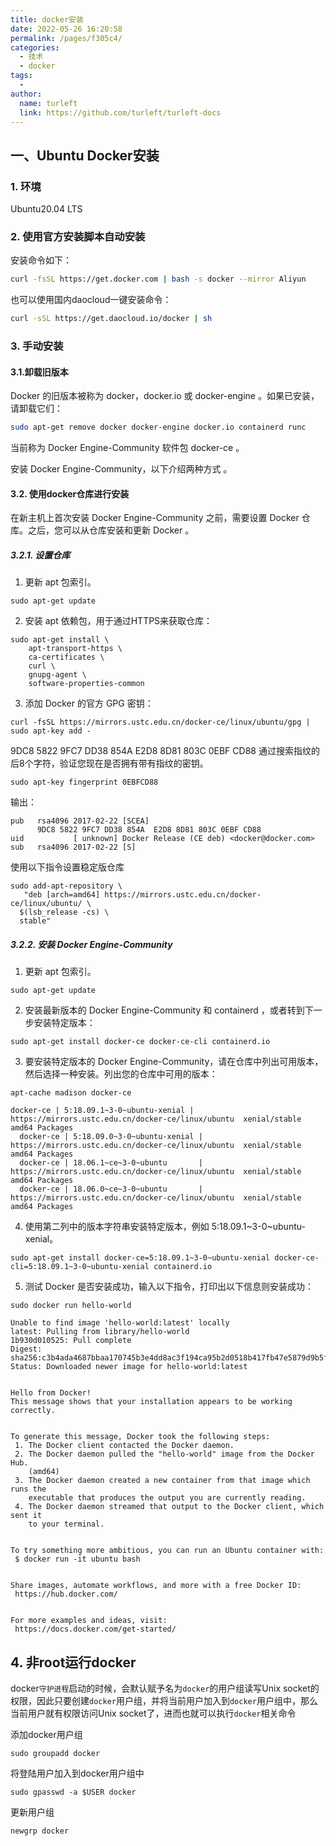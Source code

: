 ```yaml
---
title: docker安装
date: 2022-05-26 16:20:58
permalink: /pages/f305c4/
categories:
  - 技术
  - docker
tags:
  - 
author: 
  name: turleft
  link: https://github.com/turleft/turleft-docs
---
```

## 一、Ubuntu Docker安装

### 1. 环境

Ubuntu20.04 LTS

### 2. 使用官方安装脚本自动安装

安装命令如下：

```bash
curl -fsSL https://get.docker.com | bash -s docker --mirror Aliyun
```

也可以使用国内daocloud一键安装命令：

```bash
curl -sSL https://get.daocloud.io/docker | sh
```
### 3. 手动安装
#### 3.1.卸载旧版本
Docker 的旧版本被称为 docker，docker.io 或 docker-engine 。如果已安装，请卸载它们：
```bash
sudo apt-get remove docker docker-engine docker.io containerd runc
```
当前称为 Docker Engine-Community 软件包 docker-ce 。

安装 Docker Engine-Community，以下介绍两种方式 。

#### 3.2. 使用docker仓库进行安装
在新主机上首次安装 Docker Engine-Community 之前，需要设置 Docker 仓库。之后，您可以从仓库安装和更新 Docker 。

##### 3.2.1. 设置仓库
1. 更新 apt 包索引。
```
sudo apt-get update
```
2. 安装 apt 依赖包，用于通过HTTPS来获取仓库：
```
sudo apt-get install \
    apt-transport-https \
    ca-certificates \
    curl \
    gnupg-agent \
    software-properties-common
```
3. 添加 Docker 的官方 GPG 密钥：
```
curl -fsSL https://mirrors.ustc.edu.cn/docker-ce/linux/ubuntu/gpg | sudo apt-key add -
```
9DC8 5822 9FC7 DD38 854A E2D8 8D81 803C 0EBF CD88 通过搜索指纹的后8个字符，验证您现在是否拥有带有指纹的密钥。
```
sudo apt-key fingerprint 0EBFCD88
```
输出：
```
pub   rsa4096 2017-02-22 [SCEA]
      9DC8 5822 9FC7 DD38 854A  E2D8 8D81 803C 0EBF CD88
uid           [ unknown] Docker Release (CE deb) <docker@docker.com>
sub   rsa4096 2017-02-22 [S]
```
使用以下指令设置稳定版仓库
```
sudo add-apt-repository \
   "deb [arch=amd64] https://mirrors.ustc.edu.cn/docker-ce/linux/ubuntu/ \
  $(lsb_release -cs) \
  stable"
```
##### 3.2.2. 安装 Docker Engine-Community
1. 更新 apt 包索引。
```
sudo apt-get update
```
2. 安装最新版本的 Docker Engine-Community 和 containerd ，或者转到下一步安装特定版本：
```
sudo apt-get install docker-ce docker-ce-cli containerd.io
```
3. 要安装特定版本的 Docker Engine-Community，请在仓库中列出可用版本，然后选择一种安装。列出您的仓库中可用的版本：
```
apt-cache madison docker-ce
```
```
docker-ce | 5:18.09.1~3-0~ubuntu-xenial | https://mirrors.ustc.edu.cn/docker-ce/linux/ubuntu  xenial/stable amd64 Packages
  docker-ce | 5:18.09.0~3-0~ubuntu-xenial | https://mirrors.ustc.edu.cn/docker-ce/linux/ubuntu  xenial/stable amd64 Packages
  docker-ce | 18.06.1~ce~3-0~ubuntu       | https://mirrors.ustc.edu.cn/docker-ce/linux/ubuntu  xenial/stable amd64 Packages
  docker-ce | 18.06.0~ce~3-0~ubuntu       | https://mirrors.ustc.edu.cn/docker-ce/linux/ubuntu  xenial/stable amd64 Packages
```
4. 使用第二列中的版本字符串安装特定版本，例如 5:18.09.1~3-0~ubuntu-xenial。
```
sudo apt-get install docker-ce=5:18.09.1~3-0~ubuntu-xenial docker-ce-cli=5:18.09.1~3-0~ubuntu-xenial containerd.io
```
5. 测试 Docker 是否安装成功，输入以下指令，打印出以下信息则安装成功：
```
sudo docker run hello-world
```
```
Unable to find image 'hello-world:latest' locally
latest: Pulling from library/hello-world
1b930d010525: Pull complete                                                                                                                                  Digest: sha256:c3b4ada4687bbaa170745b3e4dd8ac3f194ca95b2d0518b417fb47e5879d9b5f
Status: Downloaded newer image for hello-world:latest


Hello from Docker!
This message shows that your installation appears to be working correctly.


To generate this message, Docker took the following steps:
 1. The Docker client contacted the Docker daemon.
 2. The Docker daemon pulled the "hello-world" image from the Docker Hub.
    (amd64)
 3. The Docker daemon created a new container from that image which runs the
    executable that produces the output you are currently reading.
 4. The Docker daemon streamed that output to the Docker client, which sent it
    to your terminal.


To try something more ambitious, you can run an Ubuntu container with:
 $ docker run -it ubuntu bash


Share images, automate workflows, and more with a free Docker ID:
 https://hub.docker.com/


For more examples and ideas, visit:
 https://docs.docker.com/get-started/
```
## 4. 非root运行docker
docker`守护进程`启动的时候，会默认赋予名为`docker`的用户组读写Unix socket的权限，因此只要创建`docker`用户组，并将当前用户加入到`docker`用户组中，那么当前用户就有权限访问Unix socket了，进而也就可以执行`docker`相关命令

添加docker用户组
```
sudo groupadd docker
```
将登陆用户加入到docker用户组中
```
sudo gpasswd -a $USER docker
```
更新用户组
```
newgrp docker
```